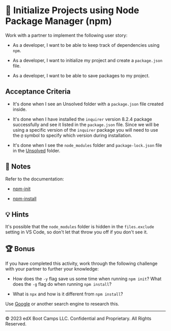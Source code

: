 # 📖 Initialize Projects using Node Package Manager (npm)

Work with a partner to implement the following user story:

* As a developer, I want to be able to keep track of dependencies using `npm`.

* As a developer, I want to initialize my project and create a `package.json` file.

* As a developer, I want to be able to save packages to my project.

## Acceptance Criteria

* It's done when I see an Unsolved folder with a `package.json` file created inside.

* It's done when I have installed the `inquirer` version 8.2.4 package successfully and see it listed in the `package.json` file. Since we will be using a specific version of the `inquirer` package you will need to use the `@` symbol to specify which version during installation.

* It's done when I see the `node_modules` folder and `package-lock.json` file in the [Unsolved](./Unsolved/) folder.

## 📝 Notes

Refer to the documentation:

* [npm-init](https://docs.npmjs.com/cli/v6/commands/npm-init)

* [npm-install](https://docs.npmjs.com/cli/v6/commands/npm-install)

## 💡 Hints

It's possible that the `node_modules` folder is hidden in the `files.exclude` setting in VS Code, so don't let that throw you off if you don't see it.

## 🏆 Bonus

If you have completed this activity, work through the following challenge with your partner to further your knowledge:

* How does the `-y` flag save us some time when running `npm init`? What does the `-g` flag do when running `npm install`?

* What is `npx` and how is it different from `npm install`?

Use [Google](https://www.google.com) or another search engine to research this.

---
© 2023 edX Boot Camps LLC. Confidential and Proprietary. All Rights Reserved.
